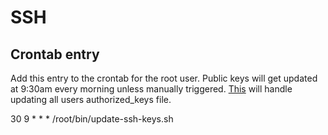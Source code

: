 # SSH

## Crontab entry

Add this entry to the crontab for the root user. Public keys will get updated at 9:30am every morning unless manually triggered. [This](https://git.xigen.co.uk/jas-dr/scripts/blob/master/bin/update-ssh-keys) will handle updating all users authorized_keys file.

30 9 * * * /root/bin/update-ssh-keys.sh
